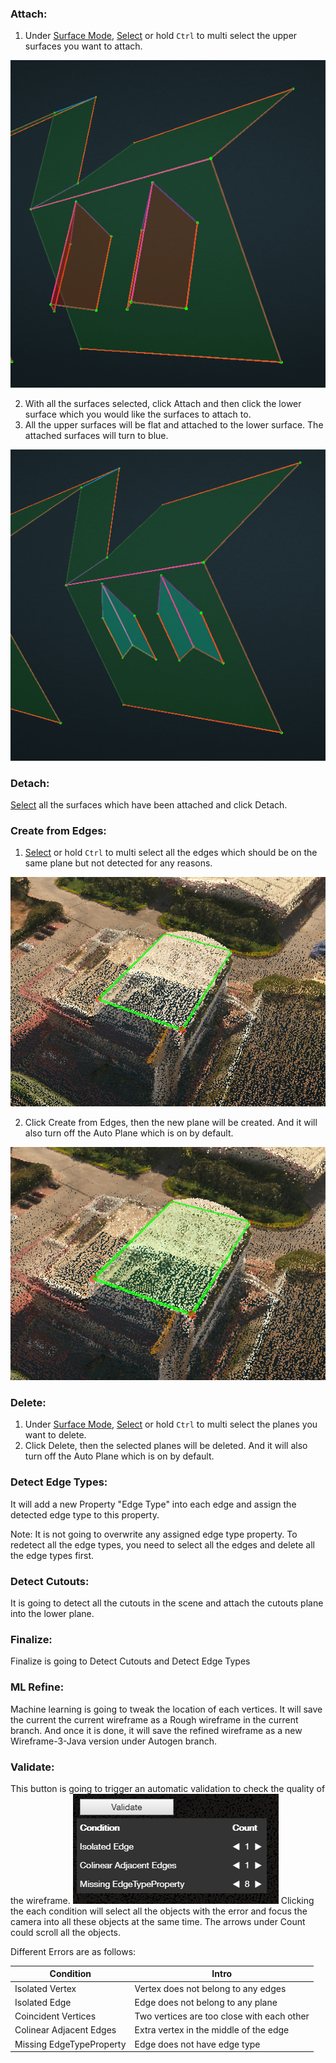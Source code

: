 ### Attach:
1. Under [Surface Mode], [Select] or hold `Ctrl` to multi select the upper surfaces you want to attach.

 ![](/Images/attach1.png)

2. With all the surfaces selected, click Attach and then click the lower surface which you would like the surfaces to attach to.
3. All the upper surfaces will be flat and attached to the lower surface. The attached surfaces will turn to blue.

 ![](/Images/attach2.png)

### Detach:

[Select] all the surfaces which have been attached and click Detach.

### Create from Edges:
1. [Select] or hold `Ctrl` to multi select all the edges which should be on the same plane but not detected for any reasons.

 ![](/Images/createfromedges1.png)

2. Click Create from Edges, then the new plane will be created. And it will also turn off the Auto Plane which is on by default.

 ![](/Images/createfromedges2.png)

### Delete:

1. Under [Surface Mode], [Select] or hold `Ctrl` to multi select the planes you want to delete.
2. Click Delete, then the selected planes will be deleted. And it will also turn off the Auto Plane which is on by default.


### Detect Edge Types:

It will add a new Property "Edge Type" into each edge and assign the detected edge type to this property.

Note: It is not going to overwrite any assigned edge type property. To redetect all the edge types, you need to select all the edges and delete all the edge types first.

### Detect Cutouts:

It is going to detect all the cutouts in the scene and attach the cutouts plane into the lower plane.

### Finalize:

Finalize is going to Detect Cutouts and Detect Edge Types

### ML Refine:

Machine learning is going to tweak the location of each vertices. It will save the current the current wireframe as a Rough wireframe in the current branch. And once it is done, it will save the refined wireframe as a new Wireframe-3-Java version under Autogen branch.

### Validate:

This button is going to trigger an automatic validation to check the quality of the wireframe. 
 ![](/Images/validate.png)
Clicking the each condition will select all the objects with the error and focus the camera into all these objects at the same time. The arrows under Count could scroll all the objects.

Different Errors are as follows:

| **Condition** | **Intro** |
| --- | --- |
| Isolated Vertex | Vertex does not belong to any edges|
| Isolated Edge| Edge does not belong to any plane|
| Coincident Vertices | Two vertices are too close with each other|
| Colinear Adjacent Edges | Extra vertex in the middle of the edge |
| Missing EdgeTypeProperty | Edge does not have edge type |


[Save]: basic-function.md#save
[Save As]: basic-function.md#save-as
[Export]: basic-function.md#export
[Import]: basic-function.md#import
[Undo]: basic-function.md#undo
[Select]: basic-function.md#select
[Create]: basic-function.md#create
[Modify]: basic-function.md#modify
[Delete]: basic-function.md#delete
[Align]: basic-function.md#align
[Lock Mode]: advanced-function.md#lock-mode
[Set Scale]: advanced-function.md#set-scale
[Eraser]: advanced-function.md#eraser
[Erase All]: advanced-function.md#erase-all
[Intersect Lines]: advanced-function.md#intersect-lines
[Register Wireframe]: advanced-function.md#register-wireframe
[Properties]: advanced-function.md#properties
[Layers]: advanced-function.md#layers
[Adjust Vertices]: advanced-function.md#adjust-vertices
[Attach]: tools.md#attach
[Detach]: tools.md#detach
[Create from Edges]: tools.md#create-from-edges
[Delete]: tools.md#delete
[Detect Edge Types]: tools.md#detect-edge-types
[Detect Cutouts]: tools.md#detect-cutouts
[Finalize]: tools.md#finalize
[ML Refine]: tools.md#ml-refine
[Validate]: tools.md#validate
[Vertex Mode]: mode.md#vertex-mode
[Edge Mode]: mode.md#edge-mode
[Surface Mode]: mode.md#surface-mode
[Special Cases]: special-cases.md
[Overhang]: special-cases.md#overhang
[Tree]: special-cases.md#tree
[Chimney]: special-cases.md#chimney
[Penetration]: special-cases.md#penetration
[Flat Roof]: special-cases.md#flat-roof
[Steps to QA a Project]: steps-to-qa-a-project.md
[Edge Types and Example]: edge-types-and-example.md
[Shortcut]: shortcut.md






